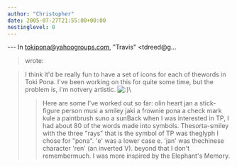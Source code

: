 ```yaml
---
author: "Christopher"
date: 2005-07-27T21:55:00+00:00
nestinglevel: 0
---
```

\---
 In [tokipona@yahoogroups.com](mailto://tokipona@yahoogroups.com), "Travis" <tdreed@g...
> wrote:

> I think it'd be really fun to have a set of icons for each of thewords in Toki Pona. I've been
> working on this for quite some time, but the problem is, I'm notvery artistic. ![:)](images/smilies/icon_e_smile.gif "Smile")\
>> Here are some I've worked out so far:
> olin heart
> jan a stick-figure person
> musi a smiley
> jaki a frownie
> pona a check mark
> kule a paintbrush
> suno a sunBack when I was interested in TP, I had about 80 of the words made into symbols. Thesorta-smiley with the three "rays" that is the symbol of TP was theglyph I chose for "pona". 'e' was a lower case e. 'jan' was thechinese character 'ren' (an inverted V). beyond that I don't remembermuch. I was more inspired by the Elephant's Memory.